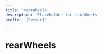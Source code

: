 ```yaml
---
title: 'rearWheels'
description: 'Placeholder for rearWheels'
prefix: '[Server]'
---
```


# rearWheels
